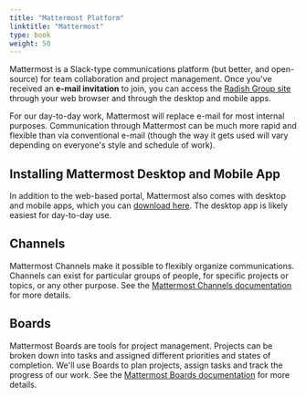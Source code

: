 ```yaml
---
title: "Mattermost Platform"
linktitle: "Mattermost"
type: book
weight: 50
---
```


Mattermost is a Slack-type communications platform (but better, and open-source) for team collaboration and project management. Once you've received an **e-mail invitation** to join, you can access the [Radish Group site](https://flw.cloud.mattermost.com) through your web browser and through the desktop and mobile apps.

For our day-to-day work, Mattermost will replace e-mail for most internal purposes. Communication through Mattermost can be much more rapid and flexible than via conventional e-mail (though the way it gets used will vary depending on everyone's style and schedule of work).

## Installing Mattermost Desktop and Mobile App

In addition to the web-based portal, Mattermost also comes with desktop and mobile apps, which you can [download here](https://mattermost.com/download/#desktop). The desktop app is likely easiest for day-to-day use. 

## Channels

Mattermost Channels make it possible to flexibly organize communications. Channels can exist for particular groups of people, for specific projects or topics, or any other purpose. See the [Mattermost Channels documentation](https://docs.mattermost.com/guides/channels.html) for more details.

## Boards

Mattermost Boards are tools for project management. Projects can be broken down into tasks and assigned different priorities and states of completion. We'll use Boards to plan projects, assign tasks and track the progress of our work. See the [Mattermost Boards documentation](https://docs.mattermost.com/guides/boards.html) for more details. 

